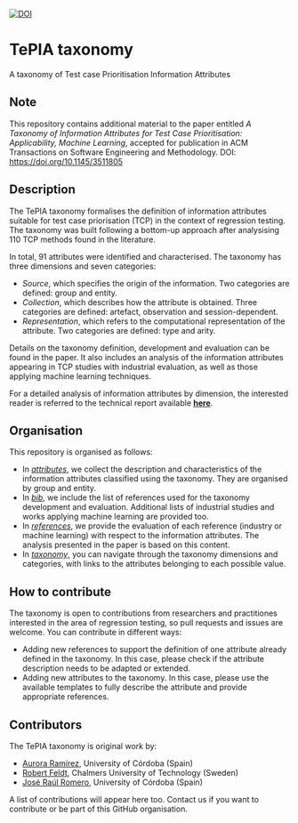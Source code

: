 [![DOI](https://zenodo.org/badge/321306840.svg)](https://zenodo.org/badge/latestdoi/321306840)

# TePIA taxonomy
A taxonomy of Test case Prioritisation Information Attributes

## Note

This repository contains additional material to the paper entitled *A Taxonomy of Information Attributes for Test Case Prioritisation: Applicability, Machine Learning*, accepted for publication in ACM Transactions on Software Engineering and Methodology. DOI: https://doi.org/10.1145/3511805

## Description

The TePIA taxonomy formalises the definition of information attributes suitable for test case priorisation (TCP) in the context of regression testing. The taxonomy was built following a bottom-up approach after analysising 110 TCP methods found in the literature. 

In total, 91 attributes were identified and characterised. The taxonomy has three dimensions and seven categories:

* *Source*, which specifies the origin of the information. Two categories are defined: group and entity.
* *Collection*, which describes how the attribute is obtained. Three categories are defined: artefact, observation and session-dependent.
* *Representation*, which refers to the computational representation of the attribute. Two categories are defined: type and arity.

Details on the taxonomy definition, development and evaluation can be found in the paper. It also includes an analysis of the information attributes appearing in TCP studies with industrial evaluation, as well as those applying machine learning techniques.  

For a detailed analysis of information attributes by dimension, the interested reader is referred to the technical report available [**here**](docs/tepia-taxonomy-tr.pdf).

## Organisation

This repository is organised as follows:

* In [*attributes*](attributes/README.md), we collect the description and characteristics of the information attributes classified using the taxonomy. They are organised by group and entity.
* In [*bib*](bib/README.md), we include the list of references used for the taxonomy development and evaluation. Additional lists of industrial studies and works applying machine learning are provided too.
* In [*references*](references/README.md), we provide the evaluation of each reference (industry or machine learning) with respect to the information attributes. The analysis presented in the paper is based on this content.
* In [*taxonomy*](taxonomy/README.md), you can navigate through the taxonomy dimensions and categories, with links to the attributes belonging to each possible value.

## How to contribute

The taxonomy is open to contributions from researchers and practitiones interested in the area of regression testing, so pull requests and issues are welcome. You can contribute in different ways:

* Adding new references to support the definition of one attribute already defined in the taxonomy. In this case, please check if the attribute description needs to be adapted or extended. 
* Adding new attributes to the taxonomy. In this case, please use the available templates to fully describe the attribute and provide appropriate references.

## Contributors

The TePIA taxonomy is original work by:

* [Aurora Ramírez](https://github.com/aurorarq), University of Córdoba (Spain)
* [Robert Feldt](https://github.com/robertfeldt), Chalmers University of Technology (Sweden)
* [José Raúl Romero](https://github.com/jrromero), University of Córdoba (Spain)

A list of contributions will appear here too. Contact us if you want to contribute or be part of this GitHub organisation.

